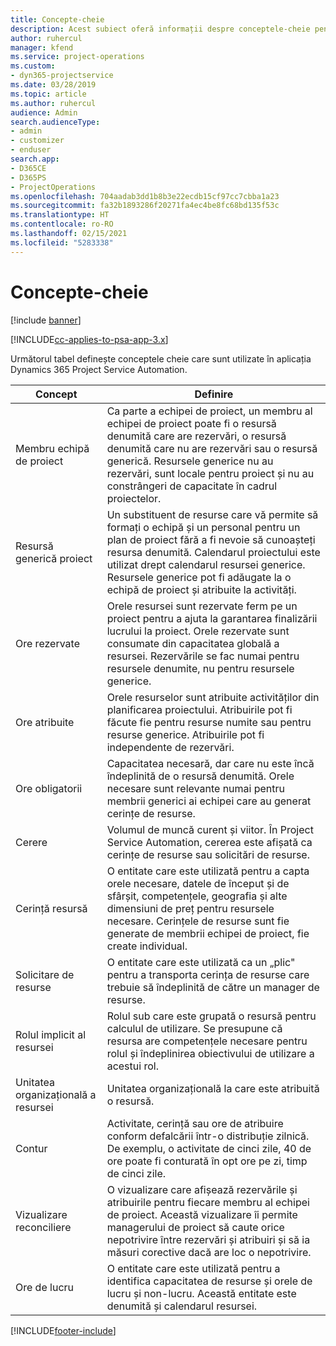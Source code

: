 ```yaml
---
title: Concepte-cheie
description: Acest subiect oferă informații despre conceptele-cheie pentru gestionarea resurselor în Project Service Automation.
author: ruhercul
manager: kfend
ms.service: project-operations
ms.custom:
- dyn365-projectservice
ms.date: 03/28/2019
ms.topic: article
ms.author: ruhercul
audience: Admin
search.audienceType:
- admin
- customizer
- enduser
search.app:
- D365CE
- D365PS
- ProjectOperations
ms.openlocfilehash: 704aadab3dd1b8b3e22ecdb15cf97cc7cbba1a23
ms.sourcegitcommit: fa32b1893286f20271fa4ec4be8fc68bd135f53c
ms.translationtype: HT
ms.contentlocale: ro-RO
ms.lasthandoff: 02/15/2021
ms.locfileid: "5283338"
---
```

# <a name="key-concepts"></a>Concepte-cheie

[!include [banner](../includes/psa-now-project-operations.md)]

[!INCLUDE[cc-applies-to-psa-app-3.x](../includes/cc-applies-to-psa-app-3x.md)]

Următorul tabel definește conceptele cheie care sunt utilizate în aplicația Dynamics 365 Project Service Automation.

| Concept                    | Definire |
|----------------------------|------------|
| Membru echipă de proiect        | Ca parte a echipei de proiect, un membru al echipei de proiect poate fi o resursă denumită care are rezervări, o resursă denumită care nu are rezervări sau o resursă generică. Resursele generice nu au rezervări, sunt locale pentru proiect și nu au constrângeri de capacitate în cadrul proiectelor. |
| Resursă generică proiect   | Un substituent de resurse care vă permite să formați o echipă și un personal pentru un plan de proiect fără a fi nevoie să cunoașteți resursa denumită. Calendarul proiectului este utilizat drept calendarul resursei generice. Resursele generice pot fi adăugate la o echipă de proiect și atribuite la activități. |
| Ore rezervate               | Orele resursei sunt rezervate ferm pe un proiect pentru a ajuta la garantarea finalizării lucrului la proiect. Orele rezervate sunt consumate din capacitatea globală a resursei. Rezervările se fac numai pentru resursele denumite, nu pentru resursele generice. |
| Ore atribuite             | Orele resurselor sunt atribuite activităților din planificarea proiectului. Atribuirile pot fi făcute fie pentru resurse numite sau pentru resurse generice. Atribuirile pot fi independente de rezervări. |
| Ore obligatorii             | Capacitatea necesară, dar care nu este încă îndeplinită de o resursă denumită. Orele necesare sunt relevante numai pentru membrii generici ai echipei care au generat cerințe de resurse. |
| Cerere                     | Volumul de muncă curent și viitor. În Project Service Automation, cererea este afișată ca cerințe de resurse sau solicitări de resurse. |
| Cerință resursă       | O entitate care este utilizată pentru a capta orele necesare, datele de început și de sfârșit, competențele, geografia și alte dimensiuni de preț pentru resursele necesare. Cerințele de resurse sunt fie generate de membrii echipei de proiect, fie create individual. |
| Solicitare de resurse           | O entitate care este utilizată ca un „plic" pentru a transporta cerința de resurse care trebuie să îndeplinită de către un manager de resurse. |
| Rolul implicit al resursei      | Rolul sub care este grupată o resursă pentru calculul de utilizare. Se presupune că resursa are competențele necesare pentru rolul și îndeplinirea obiectivului de utilizare a acestui rol. |
| Unitatea organizațională a resursei | Unitatea organizațională la care este atribuită o resursă. |
| Contur                    | Activitate, cerință sau ore de atribuire conform defalcării într-o distribuție zilnică. De exemplu, o activitate de cinci zile, 40 de ore poate fi conturată în opt ore pe zi, timp de cinci zile. |
| Vizualizare reconciliere        | O vizualizare care afișează rezervările și atribuirile pentru fiecare membru al echipei de proiect. Această vizualizare îi permite managerului de proiect să caute orice nepotrivire între rezervări și atribuiri și să ia măsuri corective dacă are loc o nepotrivire. |
| Ore de lucru                 | O entitate care este utilizată pentru a identifica capacitatea de resurse și orele de lucru și non-lucru. Această entitate este denumită și calendarul resursei. |


[!INCLUDE[footer-include](../includes/footer-banner.md)]